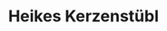 ---
title: "Heikes Kerzenstübl"
url: /kurort-oberwiesenthal/heikes-kerzenstuebl/
shop: Haushaltsartikel
---
